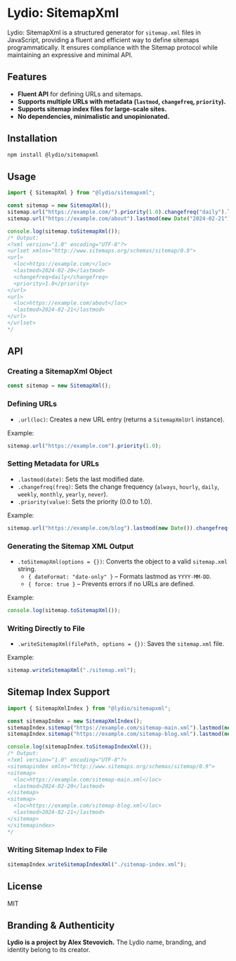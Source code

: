 # Lydio: SitemapXml

Lydio: SitemapXml is a structured generator for `sitemap.xml` files in JavaScript, providing a fluent and efficient way to define sitemaps programmatically. It ensures compliance with the Sitemap protocol while maintaining an expressive and minimal API.

## Features
- **Fluent API** for defining URLs and sitemaps.
- **Supports multiple URLs with metadata (`lastmod`, `changefreq`, `priority`).**
- **Supports sitemap index files for large-scale sites.**
- **No dependencies, minimalistic and unopinionated.**

## Installation
```sh
npm install @lydio/sitemapxml
```

## Usage
```js
import { SitemapXml } from "@lydio/sitemapxml";

const sitemap = new SitemapXml();
sitemap.url("https://example.com/").priority(1.0).changefreq("daily").lastmod(new Date("2024-02-20"));
sitemap.url("https://example.com/about").lastmod(new Date("2024-02-21"));

console.log(sitemap.toSitemapXml());
/* Output:
<?xml version="1.0" encoding="UTF-8"?>
<urlset xmlns="http://www.sitemaps.org/schemas/sitemap/0.9">
<url>
  <loc>https://example.com/</loc>
  <lastmod>2024-02-20</lastmod>
  <changefreq>daily</changefreq>
  <priority>1.0</priority>
</url>
<url>
  <loc>https://example.com/about</loc>
  <lastmod>2024-02-21</lastmod>
</url>
</urlset>
*/
```

## API

### Creating a SitemapXml Object
```js
const sitemap = new SitemapXml();
```

### Defining URLs
- `.url(loc)`: Creates a new URL entry (returns a `SitemapXmlUrl` instance).

Example:
```js
sitemap.url("https://example.com").priority(1.0);
```

### Setting Metadata for URLs
- `.lastmod(date)`: Sets the last modified date.
- `.changefreq(freq)`: Sets the change frequency (`always`, `hourly`, `daily`, `weekly`, `monthly`, `yearly`, `never`).
- `.priority(value)`: Sets the priority (0.0 to 1.0).

Example:
```js
sitemap.url("https://example.com/blog").lastmod(new Date()).changefreq("weekly").priority(0.8);
```

### Generating the Sitemap XML Output
- `.toSitemapXml(options = {})`: Converts the object to a valid `sitemap.xml` string.
    - `{ dateFormat: "date-only" }` – Formats lastmod as `YYYY-MM-DD`.
    - `{ force: true }` – Prevents errors if no URLs are defined.

Example:
```js
console.log(sitemap.toSitemapXml());
```

### Writing Directly to File
- `.writeSitemapXml(filePath, options = {})`: Saves the `sitemap.xml` file.

Example:
```js
sitemap.writeSitemapXml("./sitemap.xml");
```

## Sitemap Index Support
```js
import { SitemapXmlIndex } from "@lydio/sitemapxml";

const sitemapIndex = new SitemapXmlIndex();
sitemapIndex.sitemap("https://example.com/sitemap-main.xml").lastmod(new Date("2024-02-20"));
sitemapIndex.sitemap("https://example.com/sitemap-blog.xml").lastmod(new Date("2024-02-21"));

console.log(sitemapIndex.toSitemapIndexXml());
/* Output:
<?xml version="1.0" encoding="UTF-8"?>
<sitemapindex xmlns="http://www.sitemaps.org/schemas/sitemap/0.9">
<sitemap>
  <loc>https://example.com/sitemap-main.xml</loc>
  <lastmod>2024-02-20</lastmod>
</sitemap>
<sitemap>
  <loc>https://example.com/sitemap-blog.xml</loc>
  <lastmod>2024-02-21</lastmod>
</sitemap>
</sitemapindex>
*/
```

### Writing Sitemap Index to File
```js
sitemapIndex.writeSitemapIndexXml("./sitemap-index.xml");
```

## License
MIT

## Branding & Authenticity
**Lydio is a project by Alex Stevovich.** The Lydio name, branding, and identity belong to its creator.